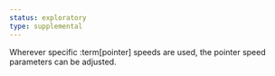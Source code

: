 ```yaml
---
status: exploratory
type: supplemental
---
```


Wherever specific :term[pointer] speeds are used, the pointer speed parameters can be adjusted.
